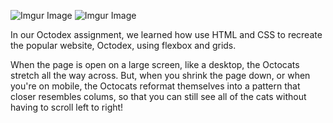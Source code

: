 ![Imgur Image](https://imgur.com/MKQwU7g.png)
![Imgur Image](https://imgur.com/dlocvgG.png)

In our Octodex assignment, we learned how use HTML and CSS to recreate the popular website, Octodex, using flexbox and grids.

When the page is open on a large screen, like a desktop, the Octocats stretch all the way across. But, when you shrink the page down, or when you're on mobile, the Octocats reformat themselves into a pattern that closer resembles colums, so that you can still see all of the cats without having to scroll left to right!
